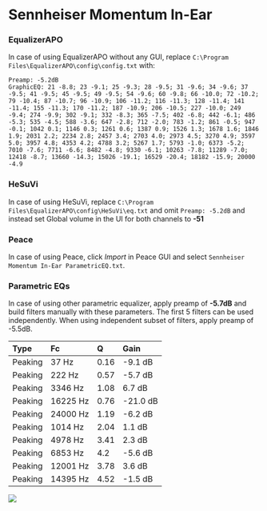 # Sennheiser Momentum In-Ear

### EqualizerAPO
In case of using EqualizerAPO without any GUI, replace `C:\Program Files\EqualizerAPO\config\config.txt`
with:
```
Preamp: -5.2dB
GraphicEQ: 21 -8.8; 23 -9.1; 25 -9.3; 28 -9.5; 31 -9.6; 34 -9.6; 37 -9.5; 41 -9.5; 45 -9.5; 49 -9.5; 54 -9.6; 60 -9.8; 66 -10.0; 72 -10.2; 79 -10.4; 87 -10.7; 96 -10.9; 106 -11.2; 116 -11.3; 128 -11.4; 141 -11.4; 155 -11.3; 170 -11.2; 187 -10.9; 206 -10.5; 227 -10.0; 249 -9.4; 274 -9.9; 302 -9.1; 332 -8.3; 365 -7.5; 402 -6.8; 442 -6.1; 486 -5.3; 535 -4.5; 588 -3.6; 647 -2.8; 712 -2.0; 783 -1.2; 861 -0.5; 947 -0.1; 1042 0.1; 1146 0.3; 1261 0.6; 1387 0.9; 1526 1.3; 1678 1.6; 1846 1.9; 2031 2.2; 2234 2.8; 2457 3.4; 2703 4.0; 2973 4.5; 3270 4.9; 3597 5.0; 3957 4.8; 4353 4.2; 4788 3.2; 5267 1.7; 5793 -1.0; 6373 -5.2; 7010 -7.6; 7711 -6.6; 8482 -4.8; 9330 -6.1; 10263 -7.8; 11289 -7.0; 12418 -8.7; 13660 -14.3; 15026 -19.1; 16529 -20.4; 18182 -15.9; 20000 -4.9
```

### HeSuVi
In case of using HeSuVi, replace `C:\Program Files\EqualizerAPO\config\HeSuVi\eq.txt` and omit `Preamp:
-5.2dB` and instead set Global volume in the UI for both channels to **-51**

### Peace
In case of using Peace, click *Import* in Peace GUI and select `Sennheiser Momentum In-Ear ParametricEQ.txt`.

### Parametric EQs
In case of using other parametric equalizer, apply preamp of **-5.7dB** and build filters manually
with these parameters. The first 5 filters can be used independently.
When using independent subset of filters, apply preamp of -5.5dB.

| Type    | Fc       |    Q | Gain     |
|:--------|:---------|:-----|:---------|
| Peaking | 37 Hz    | 0.16 | -9.1 dB  |
| Peaking | 222 Hz   | 0.57 | -5.7 dB  |
| Peaking | 3346 Hz  | 1.08 | 6.7 dB   |
| Peaking | 16225 Hz | 0.76 | -21.0 dB |
| Peaking | 24000 Hz | 1.19 | -6.2 dB  |
| Peaking | 1014 Hz  | 2.04 | 1.1 dB   |
| Peaking | 4978 Hz  | 3.41 | 2.3 dB   |
| Peaking | 6853 Hz  | 4.2  | -5.6 dB  |
| Peaking | 12001 Hz | 3.78 | 3.6 dB   |
| Peaking | 14395 Hz | 4.52 | -1.5 dB  |

![](https://raw.githubusercontent.com/jaakkopasanen/AutoEq/master/results/oratory1990/harman_in-ear_2017-1/Sennheiser%20Momentum%20In-Ear/Sennheiser%20Momentum%20In-Ear.png)